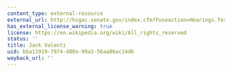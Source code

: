 ```yaml
---
content_type: external-resource
external_url: http://hsgac.senate.gov/index.cfm?Fuseaction=Hearings.Testimony&HearingID=120&WitnessID=415
has_external_license_warning: true
license: https://en.wikipedia.org/wiki/All_rights_reserved
status: ''
title: Jack Valenti
uid: bba11919-7974-480a-99a3-56aa06ac14d6
wayback_url: ''
---
```

